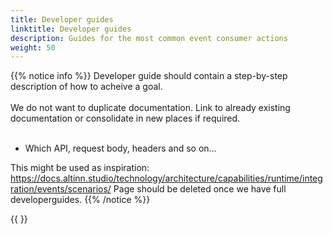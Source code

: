 ```yaml
---
title: Developer guides
linktitle: Developer guides
description: Guides for the most common event consumer actions
weight: 50
---
```


{{% notice info %}}
Developer guide should contain a step-by-step description of how to acheive a goal. </br> </br>
We do not want to duplicate documentation. Link to already existing documentation or consolidate in new places
if required. </br> </br>

- Which API, request body, headers and so on...

This might be used as inspiration: https://docs.altinn.studio/technology/architecture/capabilities/runtime/integration/events/scenarios/
Page should be deleted once we have full developerguides.
{{% /notice %}}

{{ <children/> }}
